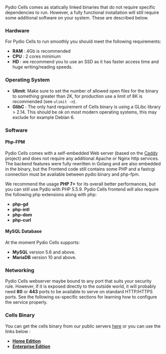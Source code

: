 Pydio Cells comes as statically linked binaries that do not require specific dependencies to run. However, a fully functional installation will still require some additional software on your system. These are described below.

### Hardware

For Pydio Cells to run smoothly you should meet the following requirements:

* **RAM** : 4Gb is recommended
* **CPU** : 2 cores minimum
* **HD**  : we recommend you to use an SSD as it has faster access time and huge writing/reading speeds.

### Operating System

* **Ulimit**: Make sure to set the number of allowed open files for the binary to something greater than 2K, for production use a limit of 8K is recommended (see `ulimit -n`).
* **GlibC** : The only hard requirement of Cells binary is using a GLibc library > 2.14. This should be ok on most modern operating systems, this may exclude for example Debian 6.

### Software

#### Php-FPM

Pydio Cells comes with a self-embedded Web server (based on the [Caddy](https://caddyserver.com/docs) project) and does not require any additional Apache or Nginx http services. The backend features were fully rewritten in Golang and are also embedded in the binary, but the Frontend code still contains some PHP and a fastcgi connection must be available between pydio binary and php-fpm.

We recommend the usage **PHP 7+** for its overall better performances, but you can still use Pydio with PHP 5.5.9. Pydio Cells frontend will also require the following php extensions along with php:

* **php-gd**
* **php-intl**
* **php-dom**
* **php-curl**

#### MySQL Database

At the moment Pydio Cells supports:

* **MySQL** version 5.6 and above.
* **MariaDB** version 10 and above.

### Networking

Pydio Cells webserver maybe bound to any port that suits your security rule. However, if it is exposed directly to the outside world, it will probably need **80** or **443** ports to be available to serve on standard HTTP/HTTPS ports. See the following os-specific sections for learning how to configure the service properly.

### Cells Binary

You can get the cells binary from our public servers [here](https://download.pydio.com/pub/)
or you can use the links below :

* **[Home Edition](https://download.pydio.com/pub/cells/release/0.9.1/linux-amd64/cells)**
* **[Enterprise Edition](https://download.pydio.com/pub/cells-enterprise/release/0.9.1/linux-amd64/cells-enterprise)**
